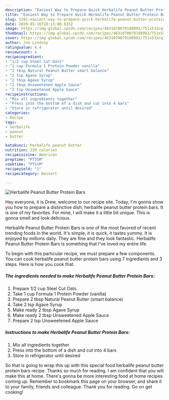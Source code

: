 ```yaml
---
description: "Easiest Way to Prepare Quick Herbalife Peanut Butter Protein Bars"
title: "Easiest Way to Prepare Quick Herbalife Peanut Butter Protein Bars"
slug: 1291-easiest-way-to-prepare-quick-herbalife-peanut-butter-protein-bars
date: 2020-05-16T10:13:08.635Z
image: https://img-global.cpcdn.com/recipes/4631070079188992/751x532cq70/herbalife-peanut-butter-protein-bars-recipe-main-photo.jpg
thumbnail: https://img-global.cpcdn.com/recipes/4631070079188992/751x532cq70/herbalife-peanut-butter-protein-bars-recipe-main-photo.jpg
cover: https://img-global.cpcdn.com/recipes/4631070079188992/751x532cq70/herbalife-peanut-butter-protein-bars-recipe-main-photo.jpg
author: Joe Lindsey
ratingvalue: 4.4
reviewcount: 4
recipeingredient:
- "1/2 cup Steel Cut Oats"
- "1 cup Formula 1 Protein Powder vanilla"
- "2 tbsp Natural Peanut Butter smart balance"
- "2 tsp Agave Syrup"
- "2 tbsp Agave Syrup"
- "2 tbsp Unsweetened Apple Sauce"
- "2 tsp Unsweetened Apple Sauce"
recipeinstructions:
- "Mix all ingredients together"
- "Press into the bottom of a dish and cut into 4 bars"
- "Store in refrigerator until desired"
categories:
- Recipe
tags:
- herbalife
- peanut
- butter

katakunci: herbalife peanut butter 
nutrition: 220 calories
recipecuisine: American
preptime: "PT35M"
cooktime: "PT51M"
recipeyield: "1"
recipecategory: Dessert

---
```



![Herbalife Peanut Butter Protein Bars](https://img-global.cpcdn.com/recipes/4631070079188992/751x532cq70/herbalife-peanut-butter-protein-bars-recipe-main-photo.jpg)

Hey everyone, it is Drew, welcome to our recipe site. Today, I'm gonna show you how to prepare a distinctive dish, herbalife peanut butter protein bars. It is one of my favorites. For mine, I will make it a little bit unique. This is gonna smell and look delicious.

Herbalife Peanut Butter Protein Bars is one of the most favored of recent trending foods in the world. It's simple, it is quick, it tastes yummy. It is enjoyed by millions daily. They are fine and they look fantastic. Herbalife Peanut Butter Protein Bars is something that I've loved my entire life.




To begin with this particular recipe, we must prepare a few components. You can cook herbalife peanut butter protein bars using 7 ingredients and 3 steps. Here is how you cook that.

<!--inarticleads1-->

##### The ingredients needed to make Herbalife Peanut Butter Protein Bars:

1. Prepare 1/2 cup Steel Cut Oats
1. Take 1 cup Formula 1 Protein Powder (vanilla)
1. Prepare 2 tbsp Natural Peanut Butter (smart balance)
1. Take 2 tsp Agave Syrup
1. Make ready 2 tbsp Agave Syrup
1. Make ready 2 tbsp Unsweetened Apple Sauce
1. Prepare 2 tsp Unsweetened Apple Sauce




<!--inarticleads2-->

##### Instructions to make Herbalife Peanut Butter Protein Bars:

1. Mix all ingredients together
1. Press into the bottom of a dish and cut into 4 bars
1. Store in refrigerator until desired




So that is going to wrap this up with this special food herbalife peanut butter protein bars recipe. Thanks so much for reading. I am confident that you will make this at home. There's gonna be more interesting food at home recipes coming up. Remember to bookmark this page on your browser, and share it to your family, friends and colleague. Thank you for reading. Go on get cooking!
